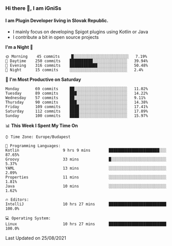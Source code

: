 ### Hi there 👋, I am iGniSs

#### I am Plugin Developer living in Slovak Republic.
- I mainly focus on developing Spigot plugins using Kotlin or Java
- I contribute a bit in open source projects

<!--START_SECTION:waka-->
**I'm a Night 🦉** 

```text
🌞 Morning    45 commits     █░░░░░░░░░░░░░░░░░░░░░░░░   7.19% 
🌆 Daytime    250 commits    ██████████░░░░░░░░░░░░░░░   39.94% 
🌃 Evening    316 commits    ████████████░░░░░░░░░░░░░   50.48% 
🌙 Night      15 commits     ░░░░░░░░░░░░░░░░░░░░░░░░░   2.4%

```
📅 **I'm Most Productive on Saturday** 

```text
Monday       69 commits     ██░░░░░░░░░░░░░░░░░░░░░░░   11.02% 
Tuesday      89 commits     ███░░░░░░░░░░░░░░░░░░░░░░   14.22% 
Wednesday    57 commits     ██░░░░░░░░░░░░░░░░░░░░░░░   9.11% 
Thursday     90 commits     ███░░░░░░░░░░░░░░░░░░░░░░   14.38% 
Friday       109 commits    ████░░░░░░░░░░░░░░░░░░░░░   17.41% 
Saturday     112 commits    ████░░░░░░░░░░░░░░░░░░░░░   17.89% 
Sunday       100 commits    ████░░░░░░░░░░░░░░░░░░░░░   15.97%

```


📊 **This Week I Spent My Time On** 

```text
⌚︎ Time Zone: Europe/Budapest

💬 Programming Languages: 
Kotlin                   9 hrs 9 mins        ██████████████████████░░░   87.65% 
Groovy                   33 mins             █░░░░░░░░░░░░░░░░░░░░░░░░   5.37% 
YAML                     13 mins             ░░░░░░░░░░░░░░░░░░░░░░░░░   2.09% 
Properties               11 mins             ░░░░░░░░░░░░░░░░░░░░░░░░░   1.81% 
Java                     10 mins             ░░░░░░░░░░░░░░░░░░░░░░░░░   1.62%

🔥 Editors: 
IntelliJ                 10 hrs 27 mins      █████████████████████████   100.0%

💻 Operating System: 
Linux                    10 hrs 27 mins      █████████████████████████   100.0%

```


 Last Updated on 25/08/2021
<!--END_SECTION:waka-->